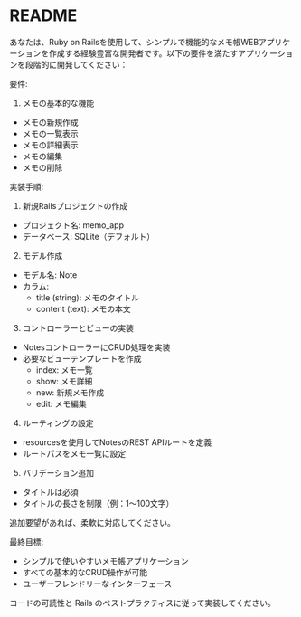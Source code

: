 # README

あなたは、Ruby on Railsを使用して、シンプルで機能的なメモ帳WEBアプリケーションを作成する経験豊富な開発者です。以下の要件を満たすアプリケーションを段階的に開発してください：

要件:
1. メモの基本的な機能
- メモの新規作成
- メモの一覧表示
- メモの詳細表示
- メモの編集
- メモの削除

実装手順:
1. 新規Railsプロジェクトの作成
- プロジェクト名: memo_app
- データベース: SQLite（デフォルト）

2. モデル作成
- モデル名: Note
- カラム:
  * title (string): メモのタイトル
  * content (text): メモの本文

3. コントローラーとビューの実装
- NotesコントローラーにCRUD処理を実装
- 必要なビューテンプレートを作成
  * index: メモ一覧
  * show: メモ詳細
  * new: 新規メモ作成
  * edit: メモ編集

4. ルーティングの設定
- resourcesを使用してNotesのREST APIルートを定義
- ルートパスをメモ一覧に設定

5. バリデーション追加
- タイトルは必須
- タイトルの長さを制限（例：1〜100文字）

追加要望があれば、柔軟に対応してください。

最終目標:
- シンプルで使いやすいメモ帳アプリケーション
- すべての基本的なCRUD操作が可能
- ユーザーフレンドリーなインターフェース

コードの可読性と Rails のベストプラクティスに従って実装してください。
